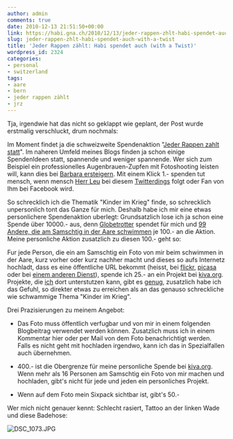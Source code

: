 ```yaml
---
author: admin
comments: true
date: 2010-12-13 21:51:50+00:00
link: https://habi.gna.ch/2010/12/13/jeder-rappen-zhlt-habi-spendet-auch-with-a-twist/
slug: jeder-rappen-zhlt-habi-spendet-auch-with-a-twist
title: 'Jeder Rappen zählt: Habi spendet auch (with a Twist)'
wordpress_id: 2324
categories:
- personal
- switzerland
tags:
- aare
- bern
- jeder rappen zählt
- jrz
---
```


Tja, irgendwie hat das nicht so geklappt wie geplant, der Post wurde erstmalig verschluckt, drum nochmals:




Im Moment findet ja die schweizweite Spendenaktion "[Jeder Rappen zahlt statt](http://www.jrz.ch/)". Im naheren Umfeld meines Blogs finden ja schon einige SpendenIdeen statt, spannende und weniger spannende. Wer sich zum Beispiel ein professionelles Augenbrauen-Zupfen mit Fotoshooting leisten will, kann dies bei [Barbara ersteigern](http://pictura.tumblr.com/post/2300742909/lacheln-fur-einen-guten-zweck). Mit einem Klick 1.- spenden tut mensch, wenn mensch [Herr Leu](https://leumund.ch/jeder-rappen-zahlt-auch-hier-009139) bei diesem [Twitterdings](http://twitter.com/eumund) folgt oder Fan von Ihm bei Facebook wird.




So schrecklich ich die Thematik "Kinder im Krieg" finde, so schrecklich unpersonlich tont das Ganze für mich. Deshalb habe ich mir eine etwas personlichere Spendenaktion uberlegt: Grundsatzlich lose ich ja schon eine Spende über 10000.- aus, denn [Globetrotter](http://www.globetrotter.ch/) spendet für mich und [99 Andere, die am Samschtig in der Aare schwimmen](http://www.globetrotter.ch/about/news/aareschwuemme) je 100.- an die Aktion. Meine personliche Aktion zusatzlich zu diesen 100.- geht so:




Fur jede Person, die ein am Samschtig ein Foto von mir beim schwimmen in der Aare, kurz vorher oder kurz nachher macht und dieses so aufs Internetz hochladt, dass es eine öffentliche URL bekommt (heisst, bei [flickr](http://www.flickr.com/), [picasa](http://picasaweb.google.com/) oder bei [einem anderen Dienst](http://www.google.ch/search?client=safari&rls=en&q=free+image+hosting&ie=UTF-8&oe=UTF-8&redir_esc=&ei=4JcGTeHSBcnd4gbhnticBw)), spende ich 25.- an ein Projekt bei [kiva.org](http://www.kiva.org/). Projekte, die [ich](http://www.kiva.org/lender/habi) dort unterstutzen kann, gibt es [genug](http://www.kiva.org/lend), zusatzlich habe ich das Gefuhl, so direkter etwas zu erreichen als an das genauso schreckliche wie schwammige Thema "Kinder im Krieg".




Drei Prazisierungen zu meinem Angebot:  






  
  * Das Foto muss öffentlich verfugbar und von mir in einem folgenden Blogbeitrag verwendet werden können. Zusatzlich muss ich in einem Kommentar hier oder per Mail von dem Foto benachrichtigt werden. Falls es nicht geht mit hochladen irgendwo, kann ich das in Spezialfallen auch übernehmen.


  
  * 400.- ist die Obergrenze für meine personliche Spende bei [kiva.org](http://www.kiva.org/). Wenn mehr als 16 Personen am Samschtig ein Foto von mir machen und hochladen, gibt's nicht für jede und jeden ein personliches Projekt.


  
  * Wenn auf dem Foto mein Sixpack sichtbar ist, gibt's 50.-




Wer mich nicht genauer kennt: Schlecht rasiert, Tattoo an der linken Wade und diese Badehose:




![DSC_1073.JPG](https://habi.gna.ch/wp-content/uploads/2010/12/DSC_1073.jpg)



